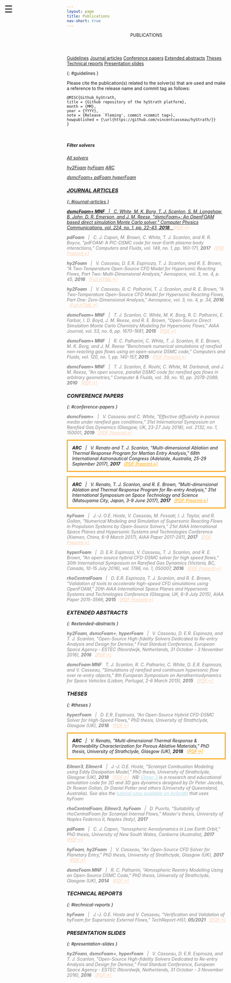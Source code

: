 ```yaml
---
layout: page
title: Publications
nav-short: true
---
```


<div id="mySidenav" class="sidenav">
  <a href="javascript:void(0)" class="closebtn" onclick="closeNav()"><i class='fa fa-times'></i></a>
  <header>PUBLICATIONS</header>
  <a href="https://hystrath.github.io/publications-arc/#guidelines">Guidelines</a>
  <a href="https://hystrath.github.io/publications-arc/#journal-articles">Journal articles</a>
  <a href="https://hystrath.github.io/publications-arc/#conference-papers">Conference papers</a>
  <a href="https://hystrath.github.io/publications-arc/#extended-abstracts">Extended abstracts</a>
  <a href="https://hystrath.github.io/publications-arc/#theses">Theses</a>
  <a href="https://hystrath.github.io/publications-arc/#technical-reports">Technical reports</a>
  <a href="https://hystrath.github.io/publications-arc/#presentation-slides">Presentation slides</a>
</div>

<span style="position: fixed;font-size:30px;cursor:pointer; margin:0px; top:60px;left:30px;" onclick="reopenNav()">&#9776;</span>

<script>
function openNav() {
  document.getElementById("mySidenav").style.width = "210px";
  document.getElementById("mySidenav").style.transition = "0s";
}

function closeNav() {
  document.getElementById("mySidenav").style.width = "0px";
  localStorage.removeItem('show_sidenav');
}

function reopenNav() {
  document.getElementById("mySidenav").style.width = "210px";
  document.getElementById("mySidenav").style.transition = "0.5s";
  localStorage.setItem("show_sidenav", true);
}

if (localStorage.getItem("show_sidenav")) openNav()
</script>

{: #guidelines }

Please cite the publication(s) related to the solver(s) that are used and make a reference to the release name and commit tag as follows:  
```
@MISC{Github_hyStrath,  
title = {Github repository of the hyStrath platform},  
month = {MM},  
year = {YYYY},  
note = {Release `Fleming', commit <commit tag>},
howpublished = {\url{https://github.com/vincentcasseau/hyStrath/}}  
} 
```

<br>

##### Filter solvers

<p>
  <a class="btn btn-dark" href="https://hystrath.github.io/publications/" role="button"><i>All solvers</button>
</p>

<p>
  <a class="btn btn-outline-dark" href="https://hystrath.github.io/publications-hy2foam/" role="button"><i>hy2Foam</i></a>
  <a class="btn btn-outline-dark" href="https://hystrath.github.io/publications-hyfoam/" role="button"><i>hyFoam</i></a>
  <a class="btn btn-outline-dark" href="https://hystrath.github.io/publications-arc/" role="button"><i>ARC</i></button>
</p>
 
<p>
  <a class="btn btn-outline-dark" href="https://hystrath.github.io/publications-dsmcfoam/" role="button"><i>dsmcFoam+</i></button>
  <a class="btn btn-outline-dark" href="https://hystrath.github.io/publications-pdfoam/" role="button"><i>pdFoam</i></button>
  <a class="btn btn-outline-dark" href="https://hystrath.github.io/publications-hyperfoam/" role="button"><i>hyperFoam</i></button>
</p>

<h3>JOURNAL ARTICLES</h3>
{: #journal-articles }
  <p style="color:grey"><b><i>dsmcFoam+ MNF</i></b> &nbsp; | &nbsp; C. White, M. K. Borg, T. J. Scanlon, S. M. Longshaw, B. John, D. R. Emerson, and J. M. Reese, "dsmcFoam+: An OpenFOAM based direct simulation Monte Carlo solver," <i>Computer Physics Communications</i>, vol. 224, no. 1, pp. 22-43, <b>2018</b> &nbsp; <a href="https://pure.strath.ac.uk/portal/files/81235392/White_etal_CPC_2017_an_OpenFOAM_based_direct_simulation_Monte_Carlo_solver.pdf" target="_blank" style="color:#FBCEB1"> [PDF→]</a></p>
  <p style="color:grey"><b><i>pdFoam</i></b> &nbsp; | &nbsp; C. J. Capon, M. Brown, C. White, T. J. Scanlon, and R. R. Boyce, "pdFOAM: A PIC-DSMC code for near-Earth plasma-body interactions," <i>Computers and Fluids</i>, vol. 149, no. 1, pp. 160-171, <b>2017</b> &nbsp; <a href="http://eprints.gla.ac.uk/138700/7/138700.pdf" target="_blank" style="color:#FBCEB1"> [PDF Preprint→]</a></p>
  <p style="color:grey"><b><i>hy2Foam</i></b> &nbsp; | &nbsp; V. Casseau, D. E.R. Espinoza, T. J. Scanlon, and R. E. Brown, "A Two-Temperature Open-Source CFD Model for Hypersonic Reacting Flows, Part Two: Multi-Dimensional Analysis," <i>Aerospace</i>, vol. 3, no. 4, p. 45, <b>2016</b> &nbsp; <a href="http://www.mdpi.com/2226-4310/3/4/45/html" target="_blank" style="color:#FBCEB1"> [Full HTML→]</a></p>
  <p style="color:grey"><b><i>hy2Foam</i></b> &nbsp; | &nbsp; V. Casseau, R. C. Palharini, T. J. Scanlon, and R. E. Brown, "A Two-Temperature Open-Source CFD Model for Hypersonic Reacting Flows, Part One: Zero-Dimensional Analysis," <i>Aerospace</i>, vol. 3, no. 4, p. 34, <b>2016</b> &nbsp; <a href="ttp://www.mdpi.com/2226-4310/3/4/34/html" target="_blank" style="color:#FBCEB1"> [Full HTML→]</a></p>  
  <p style="color:grey"><b><i>dsmcFoam+ MNF</i></b> &nbsp; | &nbsp; T. J. Scanlon, C. White, M. K. Borg, R. C. Palharini, E. Farbar, I. D. Boyd, J. M. Reese, and R. E. Brown, "Open-Source Direct Simulation Monte Carlo Chemistry Modeling for Hypersonic Flows," <i>AIAA Journal</i>, vol. 53, no. 6, pp. 1670-1681, <b>2015</b> &nbsp; <a href="https://deepblue.lib.umich.edu/bitstream/handle/2027.42/140685/1.J053370.pdf?sequence=1" target="_blank" style="color:#FBCEB1"> [PDF→]</a></p>
  <p style="color:grey"><b><i>dsmcFoam+ MNF</i></b> &nbsp; | &nbsp; R. C. Palharini, C. White, T. J. Scanlon, R. E. Brown, M. K. Borg, and J. M. Reese "Benchmark numerical simulations of rarefied non-reacting gas flows using an open-source DSMC code," <i>Computers and Fluids</i>, vol. 120, no. 1, pp. 140-157, <b>2015</b> &nbsp; <a href="https://www.pure.ed.ac.uk/ws/portalfiles/portal/21924394/PalhariniEtAlCompFluids2015.pdf" target="_blank" style="color:#FBCEB1"> [PDF Preprint→]</a></p>
  <p style="color:grey"><b><i>dsmcFoam+ MNF</i></b> &nbsp; | &nbsp; T. J. Scanlon, E. Roohi, C. White, M. Darbandi, and J. M. Reese, "An open source, parallel DSMC code for rarefied gas flows in arbitrary geometries," <i>Computer & Fluids</i>, vol. 39, no. 10, pp. 2078-2089, <b>2010</b> &nbsp; <a href="https://www.research.ed.ac.uk/portal/files/17079048/ScanlonEtAlCandF2010.pdf" target="_blank" style="color:#FBCEB1"> [PDF→]</a></p>

<h3>CONFERENCE PAPERS</h3>
{: #conference-papers }
  <p style="color:grey"><b><i>dsmcFoam+</i></b> &nbsp; | &nbsp; V. Casseau and C. White, "Effective diffusivity in porous media under rarefied gas conditions," <i>31st International Symposium on Rarefied Gas Dynamics</i> (Glasgow, UK, 23-27 July 2018), vol. 2132, no. 1, 150001, <b>2019</b> &nbsp; <a href="https://github.com/vincentcasseau/hyStrath/blob/master/doc/ConferencePreprint_RGD31_CasseauWhite.pdf" target="_blank" style="color:#FBCEB1"> [PDF Preprint→]</a></p>
  <p style="border:3px; border-style:solid; border-color:orange; padding: 1em;"><b><i>ARC</i></b> &nbsp; | &nbsp; V. Renato and T. J. Scanlon, "Multi-dimensional Ablation and Thermal Response Program for Martian Entry Analysis," <i>68th International Astronautical Congress</i> (Adelaide, Australia, 25-29 September 2017), <b>2017</b> &nbsp; <a href="https://strathprints.strath.ac.uk/62926/1/Renato_Scanlon_IAC_2017_Multi_dimensional_ablation_and_thermal_response_program_for_Martian_entry_analysis.pdf" target="_blank" style="color:orange"> [PDF Preprint→]</a></p>
  <p style="border:3px; border-style:solid; border-color:orange; padding: 1em;"><b><i>ARC</i></b> &nbsp; | &nbsp; V. Renato, T. J. Scanlon, and R. E. Brown, "Multi-dimensional Ablation and Thermal Response Program for
Re-entry Analysis," <i>31st International Symposium on Space Technology and Science</i> (Matsuyama City, Japan, 3-9 June 2017), <b>2017</b> &nbsp; <a href="https://pure.strath.ac.uk/portal/files/72079768/Renato_etal_ISTS_2017_Multi_dimensional_ablation_and_thermal_response_program_for_re_entry_analysis.pdf" target="_blank" style="color:orange"> [PDF Preprint→]</a></p>
  <p style="color:grey"><b><i>hyFoam</i></b> &nbsp; | &nbsp; J.-J. O.E. Hoste, V. Casseau, M. Fossati, I. J. Taylor, and R. Gollan, "Numerical Modeling and Simulation of Supersonic Reacting Flows in Propulsion Systems by Open-Source Solvers," <i>21st AIAA International Space Planes and Hypersonic Systems and Technologies Conference</i> (Xiamen, China, 6-9 March 2017), AIAA Paper 2017-2411, <b>2017</b> &nbsp; <a href="http://eprints.gla.ac.uk/140369/1/140369.pdf" target="_blank" style="color:#FBCEB1"> [PDF Preprint→]</a></p>
  <p style="color:grey"><b><i>hyperFoam</i></b> &nbsp; | &nbsp; D. E.R. Espinoza, V. Casseau, T. J. Scanlon, and R. E. Brown, "An open-source hybrid CFD-DSMC solver for high speed flows," <i>30th International Symposium on Rarefied Gas Dynamics</i> (Victoria, BC, Canada, 10-15 July 2016), vol. 1786, no. 1, 050007, <b>2016</b> &nbsp; <a href="http://strathprints.strath.ac.uk/59955/14/Espinoza_etal_SRGD2016_An_open_source_hybrid_CFD_DSMC_solver_for_high_speed_flows.pdf" target="_blank" style="color:#FBCEB1"> [PDF Preprint→]</a></p>  
  <p style="color:grey"><b><i>rhoCentralFoam</i></b> &nbsp; | &nbsp; D. E.R. Espinoza, T. J. Scanlon, and R. E. Brown, "Validation of tools to accelerate high-speed CFD simulations using OpenFOAM," <i>20th AIAA International Space Planes and Hypersonic Systems and Technologies Conference</i> (Glasgow, UK, 6-9 July 2015), AIAA Paper 2015-3566, <b>2015</b> &nbsp; <a href="https://strathprints.strath.ac.uk/55051/1/Espinoza_etal_MHYP15_Validation_tools_to_accelerate_high_speed_CFD_simulations_using_OpenFOAM.pdf" target="_blank" style="color:#FBCEB1"> [PDF Preprint→]</a></p> 
 
<h3>EXTENDED ABSTRACTS</h3>
{: #extended-abstracts }
  <p style="color:grey"><b><i>hy2Foam</i></b>, <b><i>dsmcFoam+</i></b>, <b><i>hyperFoam</i></b> &nbsp; | &nbsp; V. Casseau, D. E.R. Espinoza, and T. J. Scanlon, "Open-Source High-fidelity Solvers Dedicated to Re-entry Analysis and Design for Demise," <i>Final Stardust Conference</i>, European Space Agency - ESTEC (Noordwijk, Netherlands, 31 October - 3 November 2016), <b>2016</b> &nbsp; <a href="https://github.com/vincentcasseau/hyStrath/blob/master/doc/ExtendedAbstract_Stardust2016_CasseauEspinoza.pdf" target="_blank" style="color:#FBCEB1"> [PDF→]</a></p>
  <p style="color:grey"><b><i>dsmcFoam MNF</i></b> &nbsp;  T. J. Scanlon, R. C. Palharini, C. White, D. E.R. Espinoza, and V. Casseau, "Simulations of rarefied and continuum hypersonic flow over re-entry objects," <i>8th European Symposium on Aerothermodynamics for Space Vehicles</i> (Lisbon, Portugal, 2-6 March 2015), <b>2015</b> &nbsp; <a href="https://strathprints.strath.ac.uk/51961/" target="_blank" style="color:#FBCEB1"> [PDF→]</a></p> 
  
<h3>THESES</h3>
{: #theses }
  <p style="color:grey"><b><i>hyperFoam</i></b> &nbsp; | &nbsp; D. E.R. Espinoza, "An Open-Source Hybrid CFD-DSMC Solver for High-Speed Flows," PhD thesis, University of Strathclyde, Glasgow (UK), <b>2018</b> &nbsp; <a href="https://github.com/vincentcasseau/hyStrath/blob/master/doc/PhDthesis-danielespinoza.pdf" target="_blank" style="color:#FBCEB1"> [PDF→]</a></p>
  <p style="border:3px; border-style:solid; border-color:orange; padding: 1em;"><b><i>ARC</i></b> &nbsp; | &nbsp; V. Renato, "Multi-dimensional Thermal Response & Permeability Characterization for Porous Ablative Materials," PhD thesis, University of Strathclyde, Glasgow (UK), <b>2018</b> &nbsp; <a href="https://github.com/vincentcasseau/hyStrath/blob/master/doc/PhDthesis-violarenato.pdf" target="_blank" style="color:orange"> [PDF→]</a></p>
  <p style="color:grey"><b><i>Eilmer3</i></b>, <b><i>Eilmer4</i></b> &nbsp; | &nbsp; J.-J. O.E. Hoste, "Scramjet Combustion Modeling using Eddy Dissipation Model," PhD thesis, University of Strathclyde, Glasgow (UK), <b>2018</b> &nbsp; <a href="https://github.com/vincentcasseau/hyStrath/blob/master/doc/PhDthesis-jimmyjohnhoste.pdf" target="_blank" style="color:#FBCEB1"> [PDF→]</a> &nbsp; NB: <a href="http://cfcfd.mechmining.uq.edu.au/docs/tools/eilmer/" target="_blank" style="color:#ADD8E6"> Eilmer 3 </a> is a research and educational simulation code for 2D and 3D gas dynamics designed by Dr Peter Jacobs, Dr Rowan Gollan, Dr Daniel Potter and others (University of Queensland, Australia). See also the <a href="https://hystrath.github.io/tutos-hyfoam/#3-lorrains-scramjet" target="_blank" style="color:#ADD8E6"> tutorial case available on hyStrath</a> that uses <i>hyFoam</i></p>  
  <p style="color:grey"><b><i>rhoCentralFoam</i></b>, <b><i>Eilmer3</i></b>, <b><i>hyFoam</i></b> &nbsp; | &nbsp; D. Puorto, "Suitability of rhoCentralFoam for Scramjet Internal Flows," Master's thesis, University of Naples Federico II, Naples (Italy), <b>2017</b></p>
  <p style="color:grey"><b><i>pdFoam</i></b> &nbsp; | &nbsp;  C. J. Capon, "Ionospheric Aerodynamics in Low Earth Orbit," PhD thesis, University of New South Wales, Canberra (Australia), <b>2017</b> &nbsp; <a href="http://unsworks.unsw.edu.au/fapi/datastream/unsworks:46528/SOURCE01?view=true" target="_blank" style="color:#FBCEB1"> [PDF→]</a></p> 
  <p style="color:grey"><b><i>hyFoam</i></b>, <b><i>hy2Foam</i></b> &nbsp; | &nbsp;  V. Casseau, "An Open-Source CFD Solver for Planetary Entry," PhD thesis, University of Strathclyde, Glasgow (UK), <b>2017</b> &nbsp; <a href="https://github.com/vincentcasseau/hyStrath/blob/master/doc/PhDthesis-vincentcasseau.pdf" target="_blank" style="color:#FBCEB1"> [PDF→]</a></p>  
  <p style="color:grey"><b><i>dsmcFoam MNF</i></b> &nbsp; | &nbsp;  R. C. Palharini, "Atmospheric Reentry Modelling Using an Open-Source DSMC Code," PhD thesis, University of Strathclyde, Glasgow (UK), <b>2014</b> &nbsp; <a href="https://github.com/vincentcasseau/hyStrath/blob/master/doc/PhDthesis-rodrigopalharini.pdf" target="_blank" style="color:#FBCEB1"> [PDF→]</a></p> 

<h3>TECHNICAL REPORTS</h3>
{: #technical-reports }
  <p style="color:grey"><b><i>hyFoam</i></b> &nbsp; | &nbsp; J.-J. O.E. Hoste and V. Casseau, "Verification and Validation of <i>hyFoam</i> for Supersonic External Flows," TechReport-HS1, <b>05/2021</b> &nbsp; <a href="https://github.com/vincentcasseau/hyStrath/blob/master/doc/TechReport-HS1-hostecasseau.pdf" target="_blank" style="color:#FBCEB1"> [PDF→]</a></p>  

<h3>PRESENTATION SLIDES</h3> 
{: #presentation-slides }
  <p style="color:grey"><b><i>hy2Foam</i></b>, <b><i>dsmcFoam+</i></b>, <b><i>hyperFoam</i></b> &nbsp; | &nbsp; V. Casseau, D. E.R. Espinoza, and T. J. Scanlon, "Open-Source High-fidelity Solvers Dedicated to Re-entry Analysis and Design for Demise," <i>Final Stardust Conference</i>, European Space Agency - ESTEC (Noordwijk, Netherlands, 31 October - 3 November 2016), <b>2016</b> &nbsp; <a href="https://github.com/vincentcasseau/hyStrath/blob/master/doc/Slides_FinalStardustConference2016_CasseauEspinoza.pdf" target="_blank" style="color:#FBCEB1"> [PDF→]</a></p>  
